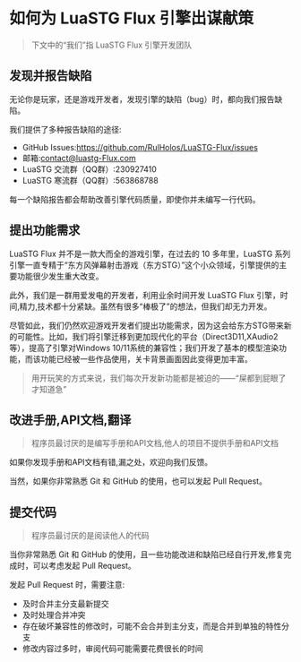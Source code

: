 # 如何为 LuaSTG Flux 引擎出谋献策

> 下文中的“我们”指 LuaSTG Flux 引擎开发团队

## 发现并报告缺陷

无论你是玩家，还是游戏开发者，发现引擎的缺陷（bug）时，都向我们报告缺陷。

我们提供了多种报告缺陷的途径:

* GitHub Issues:https://github.com/RulHolos/LuaSTG-Flux/issues
* 邮箱:contact@luastg-Flux.com
* LuaSTG 交流群（QQ群）:230927410
* LuaSTG 寒流群（QQ群）:563868788

每一个缺陷报告都会帮助改善引擎代码质量，即使你并未编写一行代码。

## 提出功能需求

LuaSTG Flux 并不是一款大而全的游戏引擎，在过去的 10 多年里，LuaSTG 系列引擎一直专精于“东方风弹幕射击游戏（东方STG）”这个小众领域，引擎提供的主要功能很少发生重大改变。

此外，我们是一群用爱发电的开发者，利用业余时间开发 LuaSTG Flux 引擎，时间,精力,技术都十分紧缺。虽然有很多“棒极了”的想法，但我们却无力开发。

尽管如此，我们仍然欢迎游戏开发者们提出功能需求，因为这会给东方STG带来新的可能性。比如，我们将引擎迁移到更加现代化的平台（Direct3D11,XAudio2等），提高了引擎对Windows 10/11系统的兼容性；我们开发了基本的模型渲染功能，而该功能已经被一些作品使用，关卡背景画面因此变得更加丰富。

> 用开玩笑的方式来说，我们每次开发新功能都是被迫的——“屎都到屁眼了才知道急”

## 改进手册,API文档,翻译

> 程序员最讨厌的是编写手册和API文档,他人的项目不提供手册和API文档

如果你发现手册和API文档有错,漏之处，欢迎向我们反馈。

当然，如果你非常熟悉 Git 和 GitHub 的使用，也可以发起 Pull Request。

## 提交代码

> 程序员最讨厌的是阅读他人的代码

当你非常熟悉 Git 和 GitHub 的使用，且一些功能改进和缺陷已经自行开发,修复完成时，可以考虑发起 Pull Request。

发起 Pull Request 时，需要注意:

* 及时合并主分支最新提交
* 及时处理合并冲突
* 存在破坏兼容性的修改时，可能不会合并到主分支，而是合并到单独的特性分支
* 修改内容过多时，审阅代码可能需要花费很长的时间
